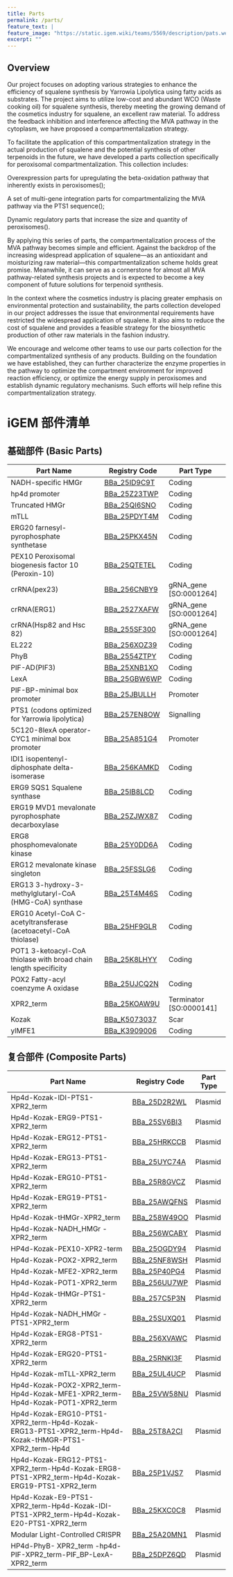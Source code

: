 ```yaml
---
title: Parts
permalink: /parts/
feature_text: |
feature_image: "https://static.igem.wiki/teams/5569/description/pats.webp"
excerpt: ""
---
```


## Overview

Our project focuses on adopting various strategies to enhance the efficiency of squalene synthesis by Yarrowia Lipolytica using fatty acids as substrates. The project aims to utilize low-cost and abundant WCO (Waste cooking oil) for squalene synthesis, thereby meeting the growing demand of the cosmetics industry for squalene, an excellent raw material. To address the feedback inhibition and interference affecting the MVA pathway in the cytoplasm, we have proposed a compartmentalization strategy.

To facilitate the application of this compartmentalization strategy in the actual production of squalene and the potential synthesis of other terpenoids in the future, we have developed a parts collection specifically for peroxisomal compartmentalization. This collection includes:

Overexpression parts for upregulating the beta-oxidation pathway that inherently exists in peroxisomes();

A set of multi-gene integration parts for compartmentalizing the MVA pathway via the PTS1 sequence();

Dynamic regulatory parts that increase the size and quantity of peroxisomes().

By applying this series of parts, the compartmentalization process of the MVA pathway becomes simple and efficient. Against the backdrop of the increasing widespread application of squalene—as an antioxidant and moisturizing raw material—this compartmentalization scheme holds great promise. Meanwhile, it can serve as a cornerstone for almost all MVA pathway-related synthesis projects and is expected to become a key component of future solutions for terpenoid synthesis.

In the context where the cosmetics industry is placing greater emphasis on environmental protection and sustainability, the parts collection developed in our project addresses the issue that environmental requirements have restricted the widespread application of squalene. It also aims to reduce the cost of squalene and provides a feasible strategy for the biosynthetic production of other raw materials in the fashion industry.

We encourage and welcome other teams to use our parts collection for the compartmentalized synthesis of any products. Building on the foundation we have established, they can further characterize the enzyme properties in the pathway to optimize the compartment environment for improved reaction efficiency, or optimize the energy supply in peroxisomes and establish dynamic regulatory mechanisms. Such efforts will help refine this compartmentalization strategy.
# iGEM 部件清单

## 基础部件 (Basic Parts)

| Part Name | Registry Code | Part Type |
|-----------|---------------|-----------|
| NADH-specific HMGr | [BBa_25ID9C9T](https://registry.igem.org/parts/bba-25id9c9t) | Coding |
| hp4d promoter | [BBa_25Z23TWP](https://registry.igem.org/parts/bba-25z23twp) | Coding |
| Truncated HMGr | [BBa_25QI6SNO](https://registry.igem.org/parts/bba-25qi6sno) | Coding |
| mTLL | [BBa_25PDYT4M](https://registry.igem.org/parts/bba-25pdyt4m) | Coding |
| ERG20 farnesyl-pyrophosphate synthetase | [BBa_25PKX45N](https://registry.igem.org/parts/bba-25pkx45n) | Coding |
| PEX10 Peroxisomal biogenesis factor 10 (Peroxin-10) | [BBa_25QTETEL](https://registry.igem.org/parts/bba-25qtetel) | Coding |
| crRNA(pex23) | [BBa_256CNBY9](https://registry.igem.org/parts/bba-256cnby9) | gRNA_gene [SO:0001264] |
| crRNA(ERG1) | [BBa_2527XAFW](https://registry.igem.org/parts/bba-2527xafw) | gRNA_gene [SO:0001264] |
| crRNA(Hsp82 and Hsc 82) | [BBa_255SF300](https://registry.igem.org/parts/bba-255sf300) | gRNA_gene [SO:0001264] |
| EL222 | [BBa_256XOZ39](https://registry.igem.org/parts/bba-256xoz39) | Coding |
| PhyB | [BBa_2554ZTPY](https://registry.igem.org/parts/bba-2554ztpy) | Coding |
| PIF-AD(PIF3) | [BBa_25XNB1XO](https://registry.igem.org/parts/bba-25xnb1xo) | Coding |
| LexA | [BBa_25GBW6WP](https://registry.igem.org/parts/bba-25gbw6wp) | Coding |
| PIF-BP-minimal box promoter | [BBa_25JBULLH](https://registry.igem.org/parts/bba-25jbullh) | Promoter |
| PTS1 (codons optimized for Yarrowia lipolytica) | [BBa_257EN8OW](https://registry.igem.org/parts/bba-257en8ow) | Signalling |
| 5C120-8lexA operator-CYC1 minimal box promoter | [BBa_25A851G4](https://registry.igem.org/parts/bba-25a851g4) | Promoter |
| IDI1 isopentenyl-diphosphate delta-isomerase | [BBa_256KAMKD](https://registry.igem.org/parts/bba-256kamkd) | Coding |
| ERG9 SQS1 Squalene synthase | [BBa_25IB8LCD](https://registry.igem.org/parts/bba-25ib8lcd) | Coding |
| ERG19 MVD1 mevalonate pyrophosphate decarboxylase | [BBa_25ZJWX87](https://registry.igem.org/parts/bba-25zjwx87) | Coding |
| ERG8 phosphomevalonate kinase | [BBa_25Y0DD6A](https://registry.igem.org/parts/bba-25y0dd6a) | Coding |
| ERG12 mevalonate kinase singleton | [BBa_25FSSLG6](https://registry.igem.org/parts/bba-25fsslg6) | Coding |
| ERG13 3-hydroxy-3-methylglutaryl-CoA (HMG-CoA) synthase | [BBa_25T4M46S](https://registry.igem.org/parts/bba-25t4m46s) | Coding |
| ERG10 Acetyl-CoA C-acetyltransferase (acetoacetyl-CoA thiolase) | [BBa_25HF9GLR](https://registry.igem.org/parts/bba-25hf9glr) | Coding |
| POT1 3-ketoacyl-CoA thiolase with broad chain length specificity | [BBa_25K8LHYY](https://registry.igem.org/parts/bba-25k8lhyy) | Coding |
| POX2 Fatty-acyl coenzyme A oxidase | [BBa_25UJCQ2N](https://registry.igem.org/parts/bba-25ujcq2n) | Coding |
| XPR2_term | [BBa_25KOAW9U](https://registry.igem.org/parts/bba-25koaw9u) | Terminator [SO:0000141] |
| Kozak | [BBa_K5073037](https://registry.igem.org/parts/bba-k5073037) | Scar |
| ylMFE1 | [BBa_K3909006](https://registry.igem.org/parts/bba-k3909006) | Coding |

## 复合部件 (Composite Parts)

| Part Name | Registry Code | Part Type |
|-----------|---------------|-----------|
| Hp4d-Kozak-IDI-PTS1-XPR2_term | [BBa_25D2R2WL](https://registry.igem.org/parts/bba-25d2r2wl) | Plasmid |
| Hp4d-Kozak-ERG9-PTS1-XPR2_term | [BBa_25SV6BI3](https://registry.igem.org/parts/bba-25sv6bi3) | Plasmid |
| Hp4d-Kozak-ERG12-PTS1-XPR2_term | [BBa_25HRKCCB](https://registry.igem.org/parts/bba-25hrkccb) | Plasmid |
| Hp4d-Kozak-ERG13-PTS1-XPR2_term | [BBa_25UYC74A](https://registry.igem.org/parts/bba-25uyc74a) | Plasmid |
| Hp4d-Kozak-ERG10-PTS1-XPR2_term | [BBa_25R8GVCZ](https://registry.igem.org/parts/bba-25r8gvcz) | Plasmid |
| Hp4d-Kozak-ERG19-PTS1-XPR2_term | [BBa_25AWQFNS](https://registry.igem.org/parts/bba-25awqfns) | Plasmid |
| Hp4d-Kozak-tHMGr-XPR2_term | [BBa_258W49OO](https://registry.igem.org/parts/bba-258w49oo) | Plasmid |
| Hp4d-Kozak-NADH_HMGr -XPR2_term | [BBa_256WCABY](https://registry.igem.org/parts/bba-256wcaby) | Plasmid |
| HP4d-Kozak-PEX10-XPR2-term | [BBa_25OGDY94](https://registry.igem.org/parts/bba-25ogdy94) | Plasmid |
| Hp4d-Kozak-POX2-XPR2_term | [BBa_25NF8WSH](https://registry.igem.org/parts/bba-25nf8wsh) | Plasmid |
| Hp4d-Kozak-MFE2-XPR2_term | [BBa_25P40PG4](https://registry.igem.org/parts/bba-25p40pg4) | Plasmid |
| Hp4d-Kozak-POT1-XPR2_term | [BBa_256UU7WP](https://registry.igem.org/parts/bba-256uu7wp) | Plasmid |
| Hp4d-Kozak-tHMGr-PTS1-XPR2_term | [BBa_257C5P3N](https://registry.igem.org/parts/bba-257c5p3n) | Plasmid |
| Hp4d-Kozak-NADH_HMGr -PTS1-XPR2_term | [BBa_25SUXQ01](https://registry.igem.org/parts/bba-25suxq01) | Plasmid |
| Hp4d-Kozak-ERG8-PTS1-XPR2_term | [BBa_256XVAWC](https://registry.igem.org/parts/bba-256xvawc) | Plasmid |
| Hp4d-Kozak-ERG20-PTS1-XPR2_term | [BBa_25RNKI3F](https://registry.igem.org/parts/bba-25rnki3f) | Plasmid |
| Hp4d-Kozak-mTLL-XPR2_term | [BBa_25UL4UCP](https://registry.igem.org/parts/bba-25ul4ucp) | Plasmid |
| Hp4d-Kozak-POX2-XPR2_term-Hp4d-Kozak-MFE1-XPR2_term-Hp4d-Kozak-POT1-XPR2_term | [BBa_25VW58NU](https://registry.igem.org/parts/bba-25vw58nu) | Plasmid |
| Hp4d-Kozak-ERG10-PTS1-XPR2_term-Hp4d-Kozak-ERG13-PTS1-XPR2_term-Hp4d-Kozak-tHMGR-PTS1-XPR2_term-Hp4d | [BBa_25T8A2CI](https://registry.igem.org/parts/bba-25t8a2ci) | Plasmid |
| Hp4d-Kozak-ERG12-PTS1-XPR2_term-Hp4d-Kozak-ERG8-PTS1-XPR2_term-Hp4d-Kozak-ERG19-PTS1-XPR2_term | [BBa_25P1VJS7](https://registry.igem.org/parts/bba-25p1vjs7) | Plasmid |
| Hp4d-Kozak-E9-PTS1-XPR2_term-Hp4d-Kozak-IDI-PTS1-XPR2_term-Hp4d-Kozak-E20-PTS1-XPR2_term | [BBa_25KXC0C8](https://registry.igem.org/parts/bba-25kxc0c8) | Plasmid |
| Modular Light-Controlled CRISPR | [BBa_25A20MN1](https://registry.igem.org/parts/bba-25a20mn1) | Plasmid |
| HP4d-PhyB- XPR2_term -hp4d-PIF-XPR2_term-PIF_BP-LexA- XPR2_term | [BBa_25DPZ6QD](https://registry.igem.org/parts/bba-25dpz6qd) | Plasmid |                   |


